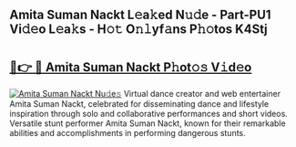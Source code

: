 ## Amita Suman Nackt L𝚎a𝚔ed N𝚞𝚍e - Part-PU1 Vi𝚍𝚎o L𝚎a𝚔s - H𝚘𝚝 O𝚗𝚕yf𝚊ns P𝚑𝚘tos K4Stj

# <h2><a href="http://kfdere.oniu.top/?m=Amita+Suman+Nackt">🔗👉 🔴 Amita Suman Nackt P𝚑ot𝚘𝚜 V𝚒d𝚎o</a></h2>

[![Amita Suman Nackt Nu𝚍e𝚜](https://i.imgur.com/0qMVB7G.gif)](http://kfdere.oniu.top/?m=Amita+Suman+Nackt)
Virtual dance creator and web entertainer Amita Suman Nackt, celebrated for disseminating dance and lifestyle inspiration through solo and collaborative performances and short videos. Versatile stunt performer Amita Suman Nackt, known for their remarkable abilities and accomplishments in performing dangerous stunts.  
